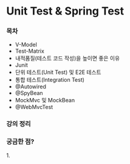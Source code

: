 # Unit Test & Spring Test

### 목차

* V-Model
* Test-Matrix
* 내적품질(테스트 코드 작성)을 높이면 좋은 이유
* Junit
* 단위 테스트(Unit Test) 및 E2E 테스트
* 통합 테스트(Integration Test)
* @Autowired
* @SpyBean
* MockMvc 및 MockBean
* @WebMvcTest

### 강의 정리



### 궁금한 점?

1\.
